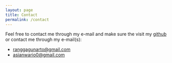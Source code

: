 ```yaml
---
layout: page
title: Contact
permalink: /contact
---
```


Feel free to contact me through my e-mail and make sure the visit my [github](https://github.com/asian-mario) or contact me through my e-mail(s):

- ranggagunarto@gmail.com
- asianwario0@gmail.com
